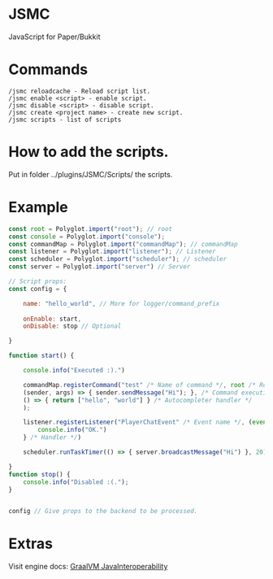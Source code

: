 # JSMC
JavaScript for Paper/Bukkit

# Commands
```
/jsmc reloadcache - Reload script list.
/jsmc enable <script> - enable script.
/jsmc disable <script> - disable script.
/jsmc create <project name> - create new script.
/jsmc scripts - list of scripts
```

# How to add the scripts.
Put in folder ../plugins/JSMC/Scripts/ the scripts.

# Example

```javascript
const root = Polyglot.import("root"); // root
const console = Polyglot.import("console");
const commandMap = Polyglot.import("commandMap"); // commandMap
const listener = Polyglot.import("listener"); // Listener
const scheduler = Polyglot.import("scheduler"); // scheduler
const server = Polyglot.import("server") // Server

// Script props:
const config = {

    name: "hello_world", // More for logger/command_prefix
    
    onEnable: start,
    onDisable: stop // Optional

}

function start() {

    console.info("Executed :).")

    commandMap.registerCommand("test" /* Name of command */, root /* Root */, 
    (sender, args) => { sender.sendMessage("Hi"); }, /* Command execution handler */
    () => { return ["hello", "world"] } /* Autocompleter handler */
    );

    listener.registerListener("PlayerChatEvent" /* Event name */, (event) => {
        console.info("OK.")
    } /* Handler */)

    scheduler.runTaskTimer(() => { server.broadcastMessage("Hi") }, 20); // Broadcast "Hi" every 20 ticks (1second).

}
function stop() {
    console.info("Disabled :(.");
}


config // Give props to the backend to be processed.
```

# Extras
Visit engine docs: [GraalVM JavaInteroperability](https://www.graalvm.org/latest/reference-manual/js/JavaInteroperability/)

